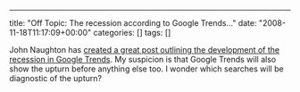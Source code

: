 ---
title: "Off Topic: The recession according to Google Trends..."
date: "2008-11-18T11:17:09+00:00"
categories: []
tags: []

John Naughton has <a href="http://memex.naughtons.org/archives/2008/11/16/5692">created a great post outlining the development of the recession in Google Trends</a>. My suspicion is that Google Trends will also show the upturn before anything else too. I wonder which searches will be diagnostic of the upturn?
